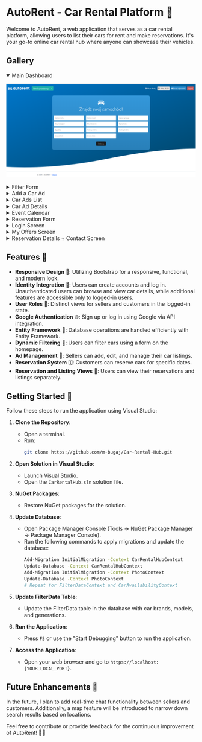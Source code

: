 # AutoRent - Car Rental Platform 🚗

Welcome to AutoRent, a web application that serves as a car rental platform, allowing users to list their cars for rent and make reservations. It's your go-to online car rental hub where anyone can showcase their vehicles.

## Gallery

<details open>
  <summary>Main Dashboard</summary>
  
  ![Main Dashboard](Gallery/main_dashboard.png)
</details>

<details>
  <summary>Filter Form</summary>
  
  ![Filter Form](Gallery/filter_form.png)
</details>

<details>
  <summary>Add a Car Ad</summary>
  
  ![Add a Car Ad - Main View](Gallery/dodajogl.png)
</details>

<details>
  <summary>Car Ads List</summary>
  
  ![Car Ads List](Gallery/ogloszenia.png)
</details>

<details>
  <summary>Car Ad Details</summary>
  
  ![Car Ad Details](Gallery/ogloszenie.png)
</details>

<details>
  <summary>Event Calendar</summary>
  
  ![Event Calendar](Gallery/kalendarz.png)
</details>

<details>
  <summary>Reservation Form</summary>
  
  ![Reservation Form](Gallery/rezerwacja.png)
</details>

<details>
  <summary>Login Screen</summary>
  
  ![Login Screen](Gallery/login.png)
</details>

<details>
  <summary>My Offers Screen</summary>
  
  ![My Offers Screen](Gallery/myoffers.png)
</details>

<details>
  <summary>Reservation Details + Contact Screen</summary>
  
  ![Reservation Details + Contact Screen](Gallery/detalerezerwacjiseller.png)
</details>


## Features 🌟

- **Responsive Design** 📱: Utilizing Bootstrap for a responsive, functional, and modern look.
- **Identity Integration** 🔐: Users can create accounts and log in. Unauthenticated users can browse and view car details, while additional features are accessible only to logged-in users.
- **User Roles** 👤: Distinct views for sellers and customers in the logged-in state.
- **Google Authentication** 🌐: Sign up or log in using Google via API integration.
- **Entity Framework** 🔄: Database operations are handled efficiently with Entity Framework.
- **Dynamic Filtering** 🎯: Users can filter cars using a form on the homepage.
- **Ad Management** 📝: Sellers can add, edit, and manage their car listings.
- **Reservation System** 🗓️: Customers can reserve cars for specific dates.
- **Reservation and Listing Views** 👀: Users can view their reservations and listings separately.

## Getting Started 🚀

Follow these steps to run the application using Visual Studio:

1. **Clone the Repository**:
   - Open a terminal.
   - Run:
     ```bash
     git clone https://github.com/m-bugaj/Car-Rental-Hub.git
     ```

2. **Open Solution in Visual Studio**:
   - Launch Visual Studio.
   - Open the `CarRentalHub.sln` solution file.

3. **NuGet Packages**:
   - Restore NuGet packages for the solution.

4. **Update Database**:
   - Open Package Manager Console (Tools -> NuGet Package Manager -> Package Manager Console).
   - Run the following commands to apply migrations and update the database:
     ```bash
     Add-Migration InitialMigration -Context CarRentalHubContext
     Update-Database -Context CarRentalHubContext
     Add-Migration InitialMigration -Context PhotoContext
     Update-Database -Context PhotoContext
     # Repeat for FilterDataContext and CarAvailabilityContext
     ```

5. **Update FilterData Table**:
   - Update the FilterData table in the database with car brands, models, and generations.

6. **Run the Application**:
   - Press `F5` or use the "Start Debugging" button to run the application.

7. **Access the Application**:
   - Open your web browser and go to `https://localhost:{YOUR_LOCAL_PORT}`.

## Future Enhancements 🚀

In the future, I plan to add real-time chat functionality between sellers and customers. Additionally, a map feature will be introduced to narrow down search results based on locations.

Feel free to contribute or provide feedback for the continuous improvement of AutoRent! 🚗✨
